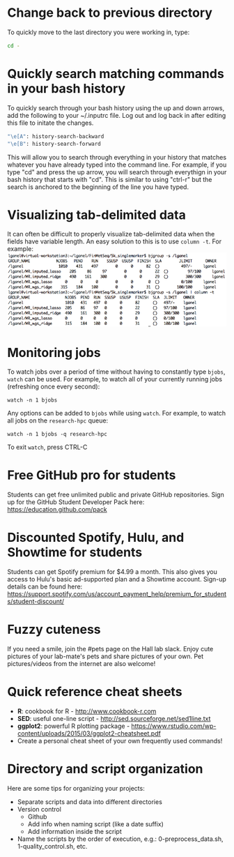 # Change back to previous directory

To quickly move to the last directory you were working in, type:
```bash
cd -
```

# Quickly search matching commands in your bash history

To quickly search through your bash history using the up and down arrows, add the following to your ~/.inputrc file. Log out and log back in after editing this file to initate the changes.
```bash
"\e[A": history-search-backward
"\e[B": history-search-forward
```
This will allow you to search through everything in your history that matches whatever you have already typed into the command line. For example, if you type "cd" and press the up arrow, you will search through everythign in your bash history that starts with "cd". This is similar to using "ctrl-r" but the search is anchored to the beginning of the line you have typed.

# Visualizing tab-delimited data

It can often be difficult to properly visualize tab-delimited data when the fields have variable length. An easy solution to this is to use `column -t`. For example:
![Column Example](ColumnExample.png?raw=true "Column Example")

# Monitoring jobs

To watch jobs over a period of time without having to constantly type `bjobs`, `watch` can be used. For example, to watch all of your currently running jobs (refreshing once every second):
```
watch -n 1 bjobs
```
Any options can be added to `bjobs` while using `watch`. For example, to watch all jobs on the `research-hpc` queue:
```
watch -n 1 bjobs -q research-hpc
```
To exit `watch`, press CTRL-C

# Free GitHub pro for students

Students can get free unlimited public and private GitHub repositories. Sign up for the GitHub Student Developer Pack here: https://education.github.com/pack

# Discounted Spotify, Hulu, and Showtime for students

Students can get Spotify premium for $4.99 a month. This also gives you access to Hulu's basic ad-supported plan and a Showtime account. Sign-up details can be found here: https://support.spotify.com/us/account_payment_help/premium_for_students/student-discount/

# Fuzzy cuteness

If you need a smile, join the #pets page on the Hall lab slack. Enjoy cute pictures of your lab-mate's pets and share pictures of your own. Pet pictures/videos from the internet are also welcome!

# Quick reference cheat sheets

* **R**: cookbook for R - http://www.cookbook-r.com
* **SED**: useful one-line script - http://sed.sourceforge.net/sed1line.txt
* **ggplot2**: powerful R plotting package - https://www.rstudio.com/wp-content/uploads/2015/03/ggplot2-cheatsheet.pdf
* Create a personal cheat sheet of your own frequently used commands! 

# Directory and script organization

Here are some tips for organizing your projects:
* Separate scripts and data into different directories
* Version control 
  - Github 
  - Add info when naming script (like a date suffix)
  - Add information inside the script
* Name the scripts by the order of execution, e.g.: 0-preprocess_data.sh, 1-quality_control.sh, etc.

